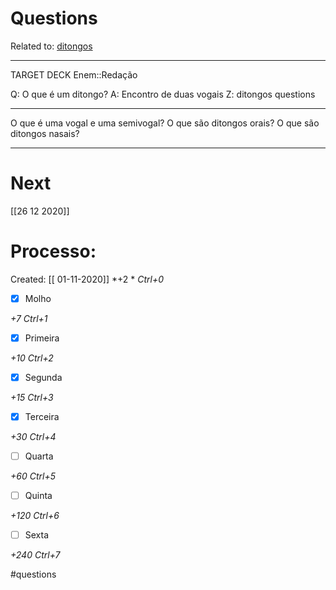 # Questions
Related to: [ditongos](ditongos.md)

---

TARGET DECK
Enem::Redação

Q: O que é um ditongo?
A: Encontro de duas vogais
Z: ditongos questions
<!--ID: 1604283369943-->

---

O que é uma vogal e uma semivogal?
O que são ditongos orais?
O que são ditongos nasais?

---
# Next
[[26 12 2020]]
# Processo:
Created: [[ 01-11-2020]]
*+2 *  *Ctrl+0*
- [x] Molho  

*+7*  *Ctrl+1*

- [x] Primeira 

*+10*  *Ctrl+2*

- [x] Segunda

*+15*  *Ctrl+3*

- [x] Terceira 

*+30*  *Ctrl+4*

- [ ] Quarta 

*+60*  *Ctrl+5*

- [ ] Quinta 

*+120*  *Ctrl+6*

- [ ] Sexta 

*+240*  *Ctrl+7*


#questions